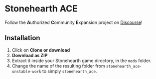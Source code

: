 # Stonehearth ACE

Follow the **A**uthorized **C**ommunity **E**xpansion project on [Discourse](https://discourse.stonehearth.net/t/ace-authorized-community-expansion-project/36671)!

## Installation

1. Click on **Clone or download**
2. **Download as ZIP**
3. Extract it inside your Stonehearth game directory, in the `mods` folder.
4. Change the name of the resulting folder from `stonehearth_ace-unstable-work` to simply `stonehearth_ace`.
